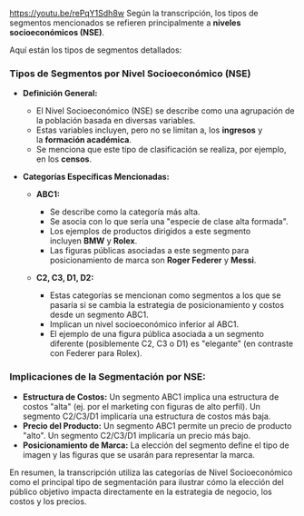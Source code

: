 https://youtu.be/rePqY1Sdh8w
Según la transcripción, los tipos de segmentos mencionados se refieren principalmente a **niveles socioeconómicos (NSE)**.

Aquí están los tipos de segmentos detallados:

### **Tipos de Segmentos por Nivel Socioeconómico (NSE)**

- **Definición General:**
    
    - El Nivel Socioeconómico (NSE) se describe como una agrupación de la población basada en diversas variables.
    - Estas variables incluyen, pero no se limitan a, los **ingresos** y la **formación académica**.
    - Se menciona que este tipo de clasificación se realiza, por ejemplo, en los **censos**.
    
- **Categorías Específicas Mencionadas:**
    
    - **ABC1:**
        
        - Se describe como la categoría más alta.
        - Se asocia con lo que sería una "especie de clase alta formada".
        - Los ejemplos de productos dirigidos a este segmento incluyen **BMW** y **Rolex**.
        - Las figuras públicas asociadas a este segmento para posicionamiento de marca son **Roger Federer** y **Messi**.
        
    - **C2, C3, D1, D2:**
        
        - Estas categorías se mencionan como segmentos a los que se pasaría si se cambia la estrategia de posicionamiento y costos desde un segmento ABC1.
        - Implican un nivel socioeconómico inferior al ABC1.
        - El ejemplo de una figura pública asociada a un segmento diferente (posiblemente C2, C3 o D1) es "elegante" (en contraste con Federer para Rolex).
### **Implicaciones de la Segmentación por NSE:**

- **Estructura de Costos:** Un segmento ABC1 implica una estructura de costos "alta" (ej. por el marketing con figuras de alto perfil). Un segmento C2/C3/D1 implicaría una estructura de costos más baja.
- **Precio del Producto:** Un segmento ABC1 permite un precio de producto "alto". Un segmento C2/C3/D1 implicaría un precio más bajo.
- **Posicionamiento de Marca:** La elección del segmento define el tipo de imagen y las figuras que se usarán para representar la marca.

En resumen, la transcripción utiliza las categorías de Nivel Socioeconómico como el principal tipo de segmentación para ilustrar cómo la elección del público objetivo impacta directamente en la estrategia de negocio, los costos y los precios.